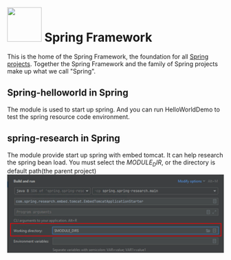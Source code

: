 # <img src="src/docs/asciidoc/images/spring-framework.png" width="80" height="80"> Spring Framework

This is the home of the Spring Framework, the foundation for all
[Spring projects](https://spring.io/projects). Together the Spring Framework and the family of Spring projects make up what we call "Spring". 


## Spring-helloworld in Spring
The module is used to start up spring. And you can run HelloWorldDemo to test the spring resource code environment.

## spring-research in Spring
The module provide start up spring with embed tomcat. It can help research the spring bean load.
You must select the $MODULE_DIR$, or the directory is default path(the parent project)
![img.png](image/img.png)
